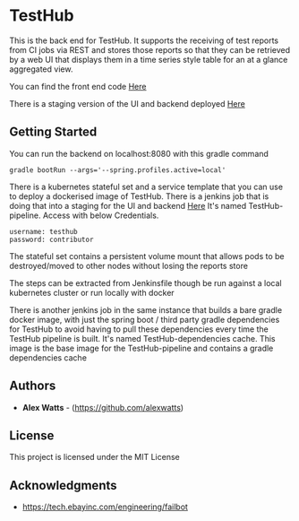 # TestHub   

This is the back end for TestHub. It supports the receiving of test reports from CI jobs via REST and stores those reports so that they can be retrieved by a web UI that displays them in a time series style table for an at a glance aggregated view.

You can find the front end code [Here](https://github.com/alexwatts/TestHubUI)

There is a staging version of the UI and backend deployed [Here](http://167.99.206.192:30001/)

## Getting Started

You can run the backend on localhost:8080 with this gradle command

```
gradle bootRun --args='--spring.profiles.active=local'
```

There is a kubernetes stateful set and a service template that you can use to deploy a dockerised image of TestHub.
There is a jenkins job that is doing that into a staging for the UI and backend [Here](http://167.99.206.192:30000/) It's named TestHub-pipeline. Access with below Credentials.

```
username: testhub
password: contributor
```


The stateful set contains a persistent volume mount that allows pods to be destroyed/moved to other nodes without losing the reports store

The steps can be extracted from Jenkinsfile though be run against a local kubernetes cluster or run locally with docker

There is another jenkins job in the same instance that builds a bare gradle docker image, with just the spring boot / third party gradle dependencies for TestHub to avoid having to pull these dependencies every time the TestHub pipeline is built. It's named TestHub-dependencies cache. This image is the base image for the TestHub-pipeline and contains a gradle dependencies cache

## Authors

* **Alex Watts** - (https://github.com/alexwatts)

## License

This project is licensed under the MIT License

## Acknowledgments

* https://tech.ebayinc.com/engineering/failbot
